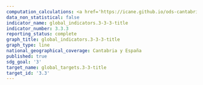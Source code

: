 ```yaml
---
computation_calculations: <a href='https://icane.github.io/ods-cantabria/assets/pdf/3.3.3.1.pdf' target='_blank'>Incidencia de la malaria</a><br><a href='https://icane.github.io/ods-cantabria/assets/pdf/3.3.3.2.pdf' target='_blank'>Incidencia de la malaria en los hombres</a><br><a href='https://icane.github.io/ods-cantabria/assets/pdf/3.3.3.3.pdf' target='_blank'>Incidencia de la malaria en las mujeres</a>
data_non_statistical: false
indicator_name: global_indicators.3-3-3-title
indicator_number: 3.3.3
reporting_status: complete
graph_title: global_indicators.3-3-3-title
graph_type: line
national_geographical_coverage: Cantabria y España
published: true
sdg_goal: '3'
target_name: global_targets.3-3-title
target_id: '3.3'
---
```

